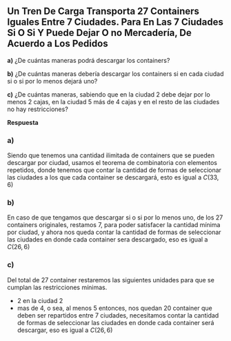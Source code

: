 ## Un Tren De Carga Transporta 27 Containers Iguales Entre 7 Ciudades. Para En Las 7 Ciudades Si O Si Y Puede Dejar O no Mercadería, De Acuerdo a Los Pedidos

**a)** ¿De cuántas maneras podrá descargar los containers?

**b)** ¿De cuántas maneras debería descargar los containers si en cada ciudad si o si por lo menos dejará uno?

**c)** ¿De cuántas maneras, sabiendo que en la ciudad 2 debe dejar por lo menos 2 cajas, en la ciudad 5 más de 4 cajas y en el resto de las ciudades no hay restricciones?

**Respuesta**

### **a)**

Siendo que tenemos una cantidad ilimitada de containers que se pueden descargar por ciudad, usamos el teorema de combinatoria con elementos repetidos, donde tenemos que contar la cantidad de formas de seleccionar las ciudades a los que cada container se descargará, esto es igual a $C(33, 6)$

### **b)**

En caso de que tengamos que descargar si o si por lo menos uno, de los 27 containers originales, restamos 7, para poder satisfacer la cantidad mínima por ciudad, y ahora nos queda contar la cantidad de formas de seleccionar las ciudades en donde cada container sera descargado, eso es igual a $C(26, 6)$

### **c)**

Del total de 27 container restaremos las siguientes unidades para que se cumplan las restricciones mínimas.

- 2 en la ciudad 2
- mas de 4, o sea, al menos 5
entonces, nos quedan 20 container que deben ser repartidos entre 7 ciudades, necesitamos contar la cantidad de formas de seleccionar las ciudades en donde cada container será descargar, eso es igual a $C(26, 6)$

